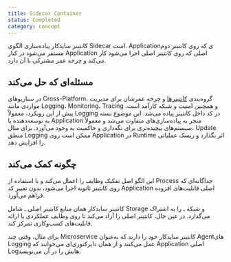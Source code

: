 ```yaml
---
title: Sidecar Container
status: Completed
category: concept
---
```


کانتینر سایدکار پیاده‌سازی الگوی Sidecar است. Applicationی که روی کانتینر دوم مستقر می‌شود در کنار Application اصلی که روی کانتینر اصلی اجرا می‌شود کار می‌کند و چرخه عمر مشترکی با آن دارد.

## مسئله‌ای که حل می‌کند

در سناریوهای Cross-Platform، گروه‌بندی [کانتینرها](/container/) و چرخه عمرشان برای مدیریت مواردی مانند Logging، Monitoring، Tracing و همچنین امنیت و شبکه کارآمد است. پیش از این رویکرد، معمولاً Logging در کد داخل کانتینر پیاده می‌شد. این موضوع بسته به توسعه‌دهنده یا Application منجر به پیاده‌سازی‌های متفاوت می‌شد و معمولاً سیستم‌های پیچیده‌تری برای نگه‌داری و حاکمیت به وجود می‌آورد. برای مثال، Update منطق Logging ممکن است روی Application در Runtime اثر بگذارد و ریسک عملیاتی را افزایش دهد.

## چگونه کمک می‌کند

این الگو اصل تفکیک وظایف را اعمال می‌کند و با استفاده از Process جداگانه‌ای که روی کانتینر ثانویه اجرا می‌شود، بدون تغییر کد Application اصلی قابلیت‌های افزوده فراهم می‌آورد.

کانتینر سایدکار همان منابع کانتینر اصلی ـ شامل Storage و شبکه ـ را به اشتراک می‌گذارد. در عین حال، کانتینر اصلی را آزاد می‌کند تا روی وظایف عملکردی یا ارائه قابلیت‌های کسب‌وکاری تمرکز کند.

برای مثال، وقتی چند Microservice کانتینر سایدکار خود را دارند که به‌عنوان Agentهای Logging عمل می‌کنند و از همان دایرکتوری‌ای می‌خوانند که Application اصلی Logهایش را در آن می‌نویسد.
